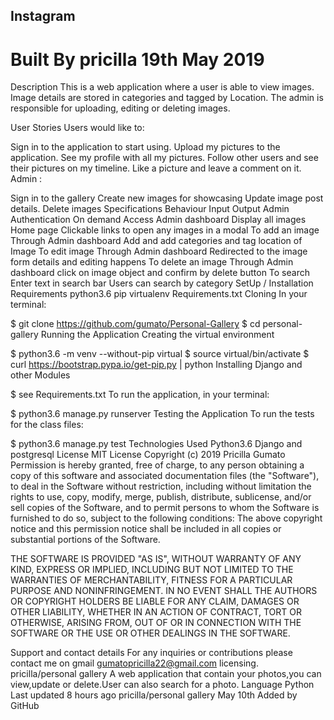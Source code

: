 ## Instagram
# Built By pricilla 19th May 2019
Description
This is a web application where a user is able to view images. Image details are stored in categories and tagged by Location. The admin is responsible for uploading, editing or deleting images.

User Stories
Users would like to:

Sign in to the application to start using.
Upload my pictures to the application.
See my profile with all my pictures.
Follow other users and see their pictures on my timeline.
Like a picture and leave a comment on it.
Admin :

Sign in to the gallery
Create new images for showcasing
Update image post details.
Delete images
Specifications
Behaviour	Input	Output
Admin Authentication	On demand	Access Admin dashboard
Display all images	Home page	Clickable links to open any images in a modal
To add an image	Through Admin dashboard	Add and add categories and tag location of Image
To edit image	Through Admin dashboard	Redirected to the image form details and editing happens
To delete an image	Through Admin dashboard	click on image object and confirm by delete button
To search	Enter text in search bar	Users can search by category
SetUp / Installation Requirements
python3.6
pip
virtualenv
Requirements.txt
Cloning
In your terminal:

 $ git clone https://github.com/gumato/Personal-Gallery
 $ cd personal-gallery
Running the Application
Creating the virtual environment

 $ python3.6 -m venv --without-pip virtual
 $ source virtual/bin/activate
 $ curl https://bootstrap.pypa.io/get-pip.py | python
Installing Django and other Modules

 $ see Requirements.txt
To run the application, in your terminal:

 $ python3.6 manage.py runserver
Testing the Application
To run the tests for the class files:

 $ python3.6 manage.py test
Technologies Used
Python3.6
Django and postgresql
License
MIT License
Copyright (c) 2019 Pricilla Gumato Permission is hereby granted, free of charge, to any person obtaining a copy of this software and associated documentation files (the "Software"), to deal in the Software without restriction, including without limitation the rights to use, copy, modify, merge, publish, distribute, sublicense, and/or sell copies of the Software, and to permit persons to whom the Software is furnished to do so, subject to the following conditions:
The above copyright notice and this permission notice shall be included in all copies or substantial portions of the Software.

THE SOFTWARE IS PROVIDED "AS IS", WITHOUT WARRANTY OF ANY KIND, EXPRESS OR IMPLIED, INCLUDING BUT NOT LIMITED TO THE WARRANTIES OF MERCHANTABILITY, FITNESS FOR A PARTICULAR PURPOSE AND NONINFRINGEMENT. IN NO EVENT SHALL THE AUTHORS OR COPYRIGHT HOLDERS BE LIABLE FOR ANY CLAIM, DAMAGES OR OTHER LIABILITY, WHETHER IN AN ACTION OF CONTRACT, TORT OR OTHERWISE, ARISING FROM, OUT OF OR IN CONNECTION WITH THE SOFTWARE OR THE USE OR OTHER DEALINGS IN THE SOFTWARE.

Support and contact details
For any inquiries or contributions please contact me on gmail gumatopricilla22@gmail.com licensing. pricilla/personal gallery A web application that contain your photos,you can view,update or delete.User can also search for a photo. Language Python Last updated 8 hours ago pricilla/personal gallery May 10th Added by GitHub